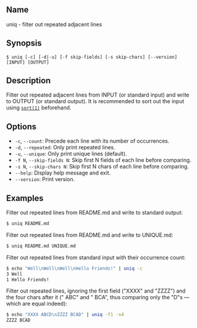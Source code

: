## Name

uniq - filter out repeated adjacent lines

## Synopsis

```**sh
$ uniq [-c] [-d|-u] [-f skip-fields] [-s skip-chars] [--version] [INPUT] [OUTPUT]
```

## Description

Filter out repeated adjacent lines from INPUT (or standard input) and write to OUTPUT (or standard output). It is recommended to sort out the input using [`sort(1)`](help://man/1/sort) beforehand.

## Options

* `-c`, `--count`: Precede each line with its number of occurrences.
* `-d`, `--repeated`: Only print repeated lines.
* `-u`, `--unique`: Only print unique lines (default).
* `-f N`, `--skip-fields N`: Skip first N fields of each line before comparing.
* `-s N`, `--skip-chars N`: Skip first N chars of each line before comparing.
* `--help`: Display help message and exit.
* `--version`: Print version.

## Examples

Filter out repeated lines from README.md and write to standard output:
```sh
$ uniq README.md
```

Filter out repeated lines from README.md and write to UNIQUE.md:
```sh
$ uniq README.md UNIQUE.md
```

Filter out repeated lines from standard input with their occurrence count:
```sh
$ echo "Well\nWell\nWell\nHello Friends!" | uniq -c
3 Well
1 Hello Friends!
```

Filter out repeated lines, ignoring the first field ("XXXX" and "ZZZZ") and the four chars after it (" ABC" and " BCA", thus comparing only the "D"s — which are equal indeed):
```sh
$ echo "XXXX ABCD\nZZZZ BCAD" | uniq -f1 -s4
ZZZZ BCAD
```

